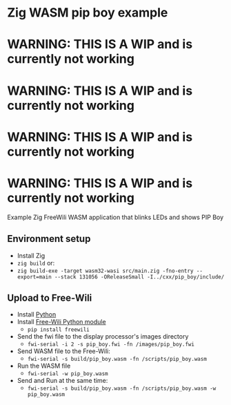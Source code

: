 # Zig WASM pip boy example

# WARNING: THIS IS A WIP and is currently not working
# WARNING: THIS IS A WIP and is currently not working
# WARNING: THIS IS A WIP and is currently not working
# WARNING: THIS IS A WIP and is currently not working

Example Zig FreeWili WASM application that blinks LEDs and shows PIP Boy


## Environment setup

- Install Zig
- `zig build`
  or:
- `zig build-exe -target wasm32-wasi src/main.zig -fno-entry --export=main --stack 131056 -OReleaseSmall -I../cxx/pip_boy/include/`

## Upload to Free-Wili
- Install [Python](https://www.python.org/)
- Install [Free-Wili Python module](https://pypi.org/project/freewili/)
  - `pip install freewili`
- Send the fwi file to the display processor's images directory
  - `fwi-serial -i 2 -s pip_boy.fwi -fn /images/pip_boy.fwi`
- Send WASM file to the Free-Wili:
  - `fwi-serial -s build/pip_boy.wasm -fn /scripts/pip_boy.wasm`
- Run the WASM file
  - `fwi-serial -w pip_boy.wasm`
- Send and Run at the same time:
  - `fwi-serial -s build/pip_boy.wasm -fn /scripts/pip_boy.wasm -w pip_boy.wasm`

